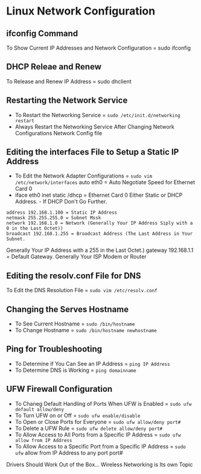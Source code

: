 # Linux Network Configuration

## ifconfig Command
To Show Current IP Addresses and Network Configuration = sudo ifconfig

## DHCP Releae and Renew
To Release and Renew IP Address = sudo dhclient

## Restarting the Network Service
- To Restart the Networking Service = `sudo /etc/init.d/networking restart`
- Always Restart the Networking Service After Changing Network Configurations
Network Config file

## Editing the interfaces File to Setup a Static IP Address
- To Edit the Network Adapter Configurations = `sudo vim /etc/network/interfaces`
auto eth0 = Auto Negotiate Speed for Ethernet Card 0
- iface eth0 inet static /dhcp = Ethernet Card 0 Either Static or DHCP Address.  - If DHCP Don't Go Further.
```
address 192.168.1.100 = Static IP Address
netmask 255.255.255.0 = Subnet Mssk
network 192.168.1.0 = Network (Generally Your IP Address Siply with a 0 in the Last Octet))
broadcast 192.168.1.255 = Broadcast Address (The Last Address in Your 
Subnet. 
```
Generally Your IP Address with a 255 in the Last Octet.)
gateway 192.168.1.1 = Default Gateway.  Generally Your ISP Modem or Router

## Editing the resolv.conf File for DNS
To Edit the DNS Resolution File = `sudo vim /etc/resolv.conf`

## Changing the Serves Hostname
- To See Current Hostname = `sudo /bin/hostname`
- To Change Hostname = `sudo /bin/hostname newhostname`

## Ping for Troubleshooting
- To Determine if You Can See an IP Address = `ping IP Address`
- To Determine DNS is Working = `ping domainname`

## UFW Firewall Configuration
- To Chaneg Default Handling of Ports When UFW is Enabled = `sudo ufw default allow/deny`
- To Turn UFW on or Off = `sudo ufw enable/disable`
- To Open or Close Ports for Everyone = `sudo ufw allow/deny port#`
- To Delete a UFW Rule = `sudo ufw delete allow/deny port#`
- To Allow Access to All Ports from a Specific IP Address = `sudo ufw allow from IP Address`
- To Allow Access to a Specific Port from a Specific IP Address = `sudo ufw` allow from IP Address to any port port#


Drivers Should Work Out of the Box...
Wireless Networking is Its own Topic
